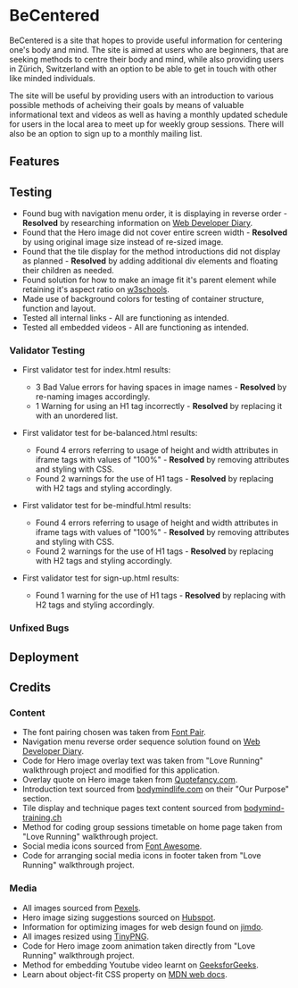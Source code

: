 # BeCentered

BeCentered is a site that hopes to provide useful information for centering one's body and mind. The site is aimed at users who are beginners, that are seeking methods to centre their body and mind, while also providing users in Zürich, Switzerland with an option to be able to get in touch with other like minded individuals.

The site will be useful by providing users with an introduction to various possible methods of acheiving their goals by means of valuable informational text and videos as well as having a monthly updated schedule for users in the local area to meet up for weekly group sessions. There will also be an option to sign up to a monthly mailing list.

## Features

## Testing

- Found bug with navigation menu order, it is displaying in reverse order - **Resolved** by researching information on [Web Developer Diary](http://nambiara.blogspot.com/2010/10/float-right-without-changing-order.html).
- Found that the Hero image did not cover entire screen width - **Resolved** by using original image size instead of re-sized image.
- Found that the tile display for the method introductions did not display as planned - **Resolved** by adding additional div elements and floating their children as needed.
- Found solution for how to make an image fit it's parent element while retaining it's aspect ratio on [w3schools](https://www.w3schools.com/css/css3_object-fit.asp).
- Made use of background colors for testing of container structure, function and layout.
- Tested all internal links - All are functioning as intended.
- Tested all embedded videos - All are functioning as intended.

### Validator Testing

- First validator test for index.html results:
  - 3 Bad Value errors for having spaces in image names - **Resolved** by re-naming images accordingly.
  - 1 Warning for using an H1 tag incorrectly - **Resolved** by replacing it with an unordered list.

- First validator test for be-balanced.html results:
  - Found 4 errors referring to usage of height and width attributes in iframe tags with values of "100%" - **Resolved** by removing attributes and styling with CSS.
  - Found 2 warnings for the use of H1 tags - **Resolved** by replacing with H2 tags and styling accordingly.

- First validator test for be-mindful.html results:
  - Found 4 errors referring to usage of height and width attributes in iframe tags with values of "100%" - **Resolved** by removing attributes and styling with CSS.
  - Found 2 warnings for the use of H1 tags - **Resolved** by replacing with H2 tags and styling accordingly.

- First validator test for sign-up.html results:
  - Found 1 warning for the use of H1 tags - **Resolved** by replacing with H2 tags and styling accordingly.

### Unfixed Bugs

## Deployment

## Credits

### Content

- The font pairing chosen was taken from [Font Pair](https://www.fontpair.co/all).
- Navigation menu reverse order sequence solution found on [Web Developer Diary](http://nambiara.blogspot.com/2010/10/float-right-without-changing-order.html).
- Code for Hero image overlay text was taken from "Love Running" walkthrough project and modified for this application.
- Overlay quote on Hero image taken from [Quotefancy.com](https://quotefancy.com/quote/1488144/Rajneesh-Enjoyment-is-just-the-sound-of-being-centered).
- Introduction text sourced from [bodymindlife.com](https://www.bodymindlife.com/about) on their "Our Purpose" section.
- Tile display and technique pages text content sourced from [bodymind-training.ch](https://www.bodymind-training.ch/techniken/mind-balancing/)
- Method for coding group sessions timetable on home page taken from "Love Running" walkthrough project.
- Social media icons sourced from [Font Awesome](https://fontawesome.com).
- Code for arranging social media icons in footer taken from "Love Running" walkthrough project.

### Media

- All images sourced from [Pexels](https://www.pexels.com).
- Hero image sizing suggestions sourced on [Hubspot](https://blog.hubspot.com/marketing/hero-image).
- Information for optimizing images for web design found on [jimdo](https://www.jimdo.com/blog/optimize-website-images-for-better-design-seo/).
- All images resized using [TinyPNG](https://tinypng.com/).
- Code for Hero image zoom animation taken directly from "Love Running" walkthrough project.
- Method for embedding Youtube video learnt on [GeeksforGeeks](https://www.geeksforgeeks.org/html-adding-youtube-videos/).
- Learn about object-fit CSS property on [MDN web docs](https://developer.mozilla.org/en-US/docs/Web/CSS/object-fit).